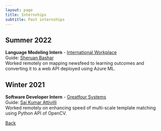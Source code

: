 ```yaml
---
layout: page
title: Internships
subtitle: Past internships
---
```


## Summer 2022
**Language Modeling Intern** - [International Workplace](https://www.internationalworkplace.com/)  
Guide: [Sheruan Bashar](https://www.linkedin.com/in/sheruan-bashar-6b2517160/)  
Worked remotely on mapping newsfeed to learning outcomes and converting it to a web API deployed using Azure ML.

## Winter 2021
**Software Developer Intern** - [Greatfour Systems](https://greatfour.com/)  
Guide: [Sai Kumar Attivilli](https://in.linkedin.com/in/sai-kumar-attivilli-368521b1)  
Worked remotely on enhancing speed of multi-scale template matching using Python API of OpenCV.

[Back](..)